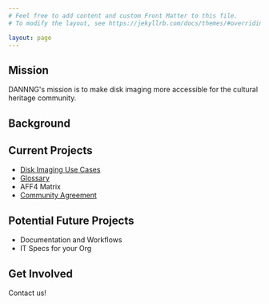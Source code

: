 ```yaml
---
# Feel free to add content and custom Front Matter to this file.
# To modify the layout, see https://jekyllrb.com/docs/themes/#overriding-theme-defaults

layout: page
---
```

## Mission
DANNNG's mission is to make disk imaging more accessible for the cultural heritage community.

## Background

## Current Projects
- [Disk Imaging Use Cases](https://docs.google.com/document/d/19FOvxKE4I5CIqEuk8e8ozdD2Y0fEAy687epUD918a_8/edit)
- [Glossary](https://docs.google.com/document/d/10u8hlPY_bEFstC5mncWKffSNqbAd7cFA4tNbVwqx75Y/edit)
- AFF4 Matrix
- [Community Agreement](community-agreement.html)

## Potential Future Projects
- Documentation and Workflows
- IT Specs for your Org

## Get Involved
Contact us!
